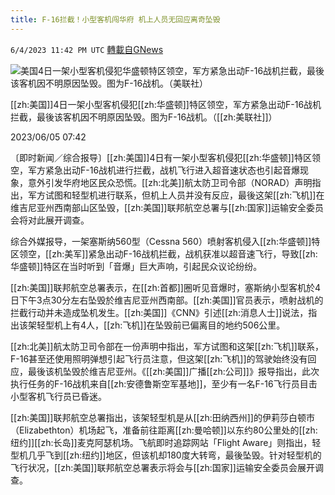 ```yaml
---
title: F-16拦截！小型客机闯华府 机上人员无回应离奇坠毁
---
```

`6/4/2023 11:42 PM UTC` [轉載自GNews](https://gnews.org/articles/1357625)


![美国4日一架小型客机侵犯华盛顿特区领空，军方紧急出动F-16战机拦截，最後该客机因不明原因坠毁。图为F-16战机。（美联社）](https://img.ltn.com.tw/Upload/news/600/2023/06/05/phpM1WUT3.jpg "美国4日一架小型客机侵犯华盛顿特区领空，军方紧急出动F-16战机拦截，最後该客机因不明原因坠毁。图为F-16战机。（美联社）")

[[zh:美国]]4日一架小型客机侵犯[[zh:华盛顿]]特区领空，军方紧急出动F-16战机拦截，最後该客机因不明原因坠毁。图为F-16战机。（[[zh:美联社]]）

2023/06/05 07:42

〔即时新闻／综合报导〕[[zh:美国]]4日有一架小型客机侵犯[[zh:华盛顿]]特区领空，军方紧急出动F-16战机进行拦截，战机飞行进入超音速状态也引起音爆现象，意外引发华府地区民众恐慌。[[zh:北美]]航太防卫司令部（NORAD）声明指出，军方试图和轻型机进行联系，但机上人员并没有反应，最後这架[[zh:飞机]]在维吉尼亚州西南部山区坠毁，[[zh:美国]]联邦航空总署与[[zh:国家]]运输安全委员会将对此展开调查。

综合外媒报导，一架塞斯纳560型（Cessna 560）喷射客机侵入[[zh:华盛顿]]特区领空，[[zh:美军]]紧急出动F-16战机拦截，战机获准以超音速飞行，导致[[zh:华盛顿]]特区在当时听到「音爆」巨大声响，引起民众议论纷纷。

[[zh:美国]]联邦航空总署表示，在[[zh:首都]]圈听见音爆时，塞斯纳小型客机於4日下午3点30分左右坠毁於维吉尼亚州西南部。[[zh:美国]]官员表示，喷射战机的拦截行动并未造成坠机发生。[[zh:美国]]《CNN》引述[[zh:消息人士]]说法，指出该架轻型机上有4人，[[zh:飞机]]在坠毁前已偏离目的地约506公里。

[[zh:北美]]航太防卫司令部在一份声明中指出，军方试图和这架[[zh:飞机]]联系，F-16甚至还使用照明弹想引起飞行员注意，但这架[[zh:飞机]]的驾驶始终没有回应，最後该机坠毁於维吉尼亚州。《[[zh:美国]]广播[[zh:公司]]》报导指出，此次执行任务的F-16战机来自[[zh:安德鲁斯空军基地]]，至少有一名F-16飞行员目击小型客机飞行员已昏迷。

[[zh:美国]]联邦航空总署指出，该架轻型机是从[[zh:田纳西州]]的伊莉莎白顿市（Elizabethton）机场起飞，准备前往距离[[zh:曼哈顿]]以东约80公里处的[[zh:纽约]][[zh:长岛]]麦克阿瑟机场。飞航即时追踪网站「Flight Aware」则指出，轻型机几乎飞到[[zh:纽约]]地区，但该机却180度大转弯，最後坠毁。针对轻型机的飞行状况，[[zh:美国]]联邦航空总署表示将会与[[zh:国家]]运输安全委员会展开调查。

